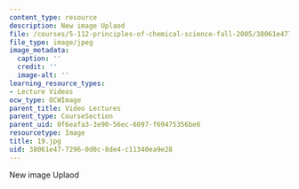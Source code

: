 ```yaml
---
content_type: resource
description: New image Uplaod
file: /courses/5-112-principles-of-chemical-science-fall-2005/38061e4772960d0c8de4c11340ea9e28_19.jpg
file_type: image/jpeg
image_metadata:
  caption: ''
  credit: ''
  image-alt: ''
learning_resource_types:
- Lecture Videos
ocw_type: OCWImage
parent_title: Video Lectures
parent_type: CourseSection
parent_uid: 0f6eafa3-3e90-56ec-6097-f69475356be6
resourcetype: Image
title: 19.jpg
uid: 38061e47-7296-0d0c-8de4-c11340ea9e28
---
```

New image Uplaod

